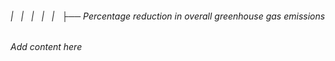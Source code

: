 ###### |   |   |   |   |   ├── Percentage reduction in overall greenhouse gas emissions

*Add content here*